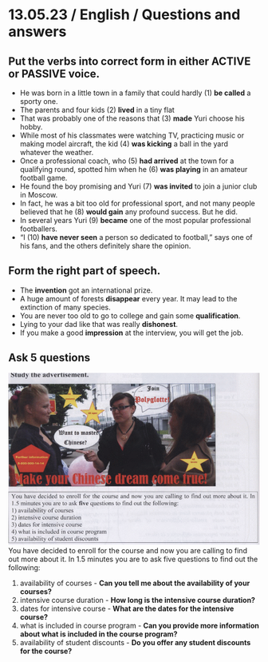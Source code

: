 # 13.05.23 / English / Questions and answers
## Put the verbs into correct form in either ACTIVE or PASSIVE voice.
- He was born in a little town in a family that could hardly (1) **be called** a sporty one.
- The parents and four kids (2) **lived** in a tiny flat 
- That was probably one of the reasons that (3) **made** Yuri choose his hobby.
- While most of his classmates were watching TV, practicing music or making model aircraft, the kid (4) **was kicking** a ball in the yard whatever the weather.
- Once a professional coach, who (5) **had arrived** at the town for a qualifying round, spotted him when he (6) **was playing** in an amateur football game. 
- He found the boy promising and Yuri (7) **was invited** to join a junior club in Moscow.
- In fact, he was a bit too old for professional sport, and not many people believed that he (8) **would gain** any profound success. But he did.
- In several years Yuri (9) **became** one of the most popular professional footballers. 
- “I (10) **have never seen** a person so dedicated to football,” says one of his fans, and the others definitely share the opinion.

## Form the right part of speech. 
- The **invention** got an international prize.
- A huge amount of forests **disappear** every year. It may lead to the  extinction of many species.
- You are never too old to go to college and gain some **qualification**.
- Lying to your dad like that was really **dishonest**.
- If you make a good **impression** at the interview, you will get the job.

## Ask 5 questions
![img](images/1.png)
You have decided to enroll for the course and now you are calling to find out more about it. In 1.5 minutes you are to ask five questions to find out the following:
1. availability of courses - **Can you tell me about the availability of your courses?**
2. intensive course duration - **How long is the intensive course duration?**
3. dates for intensive course - **What are the dates for the intensive course?**
4. what is included in course program - **Can you provide more information about what is included in the course program?**
5. availability of student discounts - **Do you offer any student discounts for the course?**
